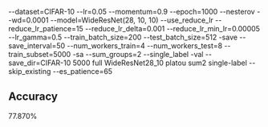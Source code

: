 --dataset=CIFAR-10 --lr=0.05 --momentum=0.9 --epoch=1000 --nesterov --wd=0.0001 --model=WideResNet(28, 10, 10) --use_reduce_lr --reduce_lr_patience=15 --reduce_lr_delta=0.001 --reduce_lr_min_lr=0.00005 --lr_gamma=0.5 --train_batch_size=200 --test_batch_size=512 -save --save_interval=50 --num_workers_train=4 --num_workers_test=8 --train_subset=5000 -sa --sum_groups=2 --single_label -val --save_dir=CIFAR-10 5000 full WideResNet28_10 platou sum2 single-label --skip_existing --es_patience=65
## Accuracy
 77.870%